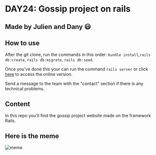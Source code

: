 # DAY24: Gossip project on rails
## Made by Julien and Dany :smiley:
## How to use

After the git clone, run the commands in this order: `bundle install`,`rails db:create`, `rails db:migrate`, `rails db:seed`.

Once you've done this your can run the command `rails server` or click [here](https://thegossipprjctdj.herokuapp.com/) to access the online version.

Send a message to the team with the "contact" section if there is any technical problems.

## Content

In this repo you'll find the gossip project website made on the framework Rails.

## Here is the meme


![meme](https://i.imgur.com/nhqdJwq.gif)
